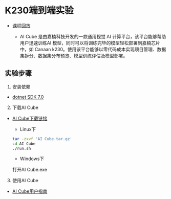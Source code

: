 # K230端到端实验

- [课程回放](https://riscv-edu.cn/course/230/replay/6406)

    - AI Cube 是由嘉楠科技开发的一款通用视觉 AI 计算平台，该平台能够帮助用户迅速训练AI 模型，同时可以将训练完毕的模型轻松部署到嘉楠芯片中，如 Canaan k230。使用该平台能够以零代码成本实现项目管理、数据集拆分、数据集分布预览、模型训练评估及模型部署。

## 实验步骤

1. 安装依赖

- [dotnet SDK 7.0](https://learn.microsoft.com/zh-cn/dotnet/core/install/)


2. 下载AI Cube

- [AI Cube下载链接](https://developer.canaan-creative.com/resource)

    - Linux下

    ```bash
    tar -zxvf 'AI Cube.tar.gz'
    cd AI Cube
    ./run.sh
    ```

    - Windows下

    打开AI Cube.exe

3. 使用AI Cube

- [AI Cube用户指南](https://kendryte-download.canaan-creative.com/developer/common/AI_Cube_V1.2%E7%94%A8%E6%88%B7%E6%8C%87%E5%8D%97.pdf)
